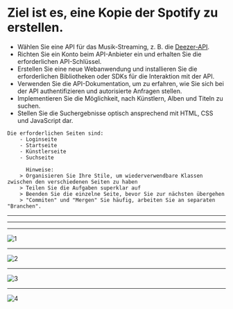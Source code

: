 # Ziel ist es, eine Kopie der Spotify zu erstellen.

- Wählen Sie eine API für das Musik-Streaming, z. B. die [Deezer-API](https://developers.deezer.com).
- Richten Sie ein Konto beim API-Anbieter ein und erhalten Sie die erforderlichen API-Schlüssel.
- Erstellen Sie eine neue Webanwendung und installieren Sie die erforderlichen Bibliotheken oder SDKs für die Interaktion mit der API.
- Verwenden Sie die API-Dokumentation, um zu erfahren, wie Sie sich bei der API authentifizieren und autorisierte Anfragen stellen.
- Implementieren Sie die Möglichkeit, nach Künstlern, Alben und Titeln zu suchen.
- Stellen Sie die Suchergebnisse optisch ansprechend mit HTML, CSS und JavaScript dar.

```
Die erforderlichen Seiten sind:
    - Loginseite
    - Startseite
    - Künstlerseite
    - Suchseite

      Hinweise:
    > Organisieren Sie Ihre Stile, um wiederverwendbare Klassen zwischen den verschiedenen Seiten zu haben
    > Teilen Sie die Aufgaben superklar auf
    > Beenden Sie die einzelne Seite, bevor Sie zur nächsten übergehen
    > "Commiten" und "Mergen" Sie häufig, arbeiten Sie an separaten "Branchen".
```

---

---

---

![1](./images/image1.png)

---

![2](images/image2.png)

---

![3](images/image3.png)

---

![4](images/image4.png)